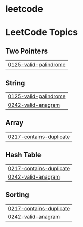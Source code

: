 # leetcode
<!---LeetCode Topics Start-->
# LeetCode Topics
## Two Pointers
|  |
| ------- |
| [0125-valid-palindrome](https://github.com/DaZeTw/leetcode/tree/master/0125-valid-palindrome) |
## String
|  |
| ------- |
| [0125-valid-palindrome](https://github.com/DaZeTw/leetcode/tree/master/0125-valid-palindrome) |
| [0242-valid-anagram](https://github.com/DaZeTw/leetcode/tree/master/0242-valid-anagram) |
## Array
|  |
| ------- |
| [0217-contains-duplicate](https://github.com/DaZeTw/leetcode/tree/master/0217-contains-duplicate) |
## Hash Table
|  |
| ------- |
| [0217-contains-duplicate](https://github.com/DaZeTw/leetcode/tree/master/0217-contains-duplicate) |
| [0242-valid-anagram](https://github.com/DaZeTw/leetcode/tree/master/0242-valid-anagram) |
## Sorting
|  |
| ------- |
| [0217-contains-duplicate](https://github.com/DaZeTw/leetcode/tree/master/0217-contains-duplicate) |
| [0242-valid-anagram](https://github.com/DaZeTw/leetcode/tree/master/0242-valid-anagram) |
<!---LeetCode Topics End-->